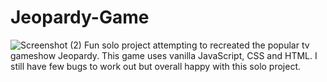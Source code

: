 # Jeopardy-Game
![Screenshot (2)](https://user-images.githubusercontent.com/102499088/193479917-0401ed0e-3db5-459d-9639-b36531191f63.png)
Fun solo project attempting to recreated the popular tv gameshow Jeopardy. This game uses vanilla JavaScript, CSS and HTML. I still have few bugs to work out but overall happy with this solo project.

